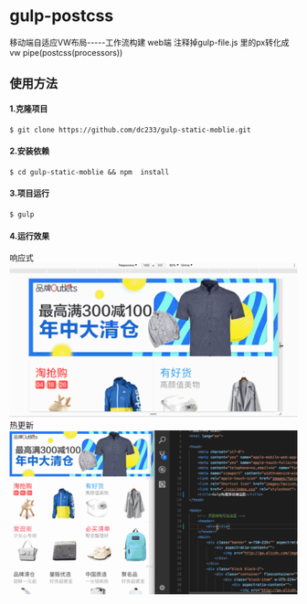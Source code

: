 # gulp-postcss
移动端自适应VW布局-----工作流构建
web端 注释掉gulp-file.js 里的px转化成vw
pipe(postcss(processors)) 

## 使用方法

#### 1.克隆项目
```console
$ git clone https://github.com/dc233/gulp-static-moblie.git
```

#### 2.安装依赖
```console
$ cd gulp-static-moblie && npm  install
```

#### 3.项目运行
```console
$ gulp
```

#### 4.运行效果
响应式
![demo](./images/Responsive.gif)
热更新
![addMovie](./images/hot_load.gif)